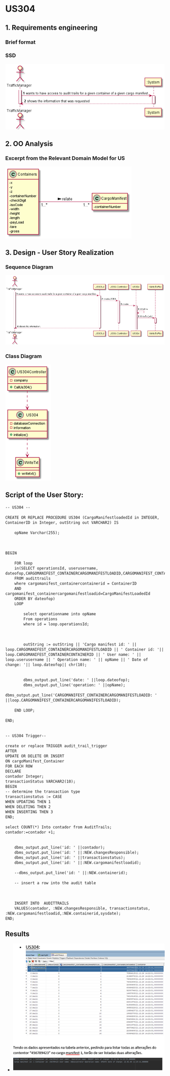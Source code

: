 # US304

## 1. Requirements engineering

### Brief format


### SSD

![SSD_US304.png](US304_SSD.png)


## 2. OO Analysis


### Excerpt from the Relevant Domain Model for US

![DM_US304.png](US304_DM.png)


## 3. Design - User Story Realization


### Sequence Diagram

![SD_US304.png](US304_SD.png)

### Class Diagram

![CD_US304.png](US304_CD.png)

## Script of the User Story:

    -- US304 --

    CREATE OR REPLACE PROCEDURE US304 (CargoManifestloadedId in INTEGER, ContainerID in Integer, outString out VARCHAR2) IS

        opName Varchar(255);
    
        

    BEGIN
    
        FOR loop
        in(SELECT operationsId, userusername, dateofop,CARGOMANIFEST_CONTAINERCARGOMANIFESTLOADID,CARGOMANIFEST_CONTAINERCONTAINERID
        FROM audittrails
        where cargomanifest_containercontainerid = ContainerID
        AND cargomanifest_containercargomanifestloadid=CargoManifestLoadedId
        ORDER BY dateofop)
        LOOP
    
            select operationname into opName
            From operations
            where id = loop.operationsId;
        
        
        
            outString := outString || 'Cargo manifest id: ' || loop.CARGOMANIFEST_CONTAINERCARGOMANIFESTLOADID || ' Container id: '|| loop.CARGOMANIFEST_CONTAINERCONTAINERID || ' User name: ' || loop.userusername || ' Operation name: ' || opName || ' Date of change: '|| loop.dateofop|| chr(10);
        
    
            dbms_output.put_line('date: ' ||loop.dateofop);
            dbms_output.put_line('operation: ' ||opName);
            dbms_output.put_line('CARGOMANIFEST_CONTAINERCARGOMANIFESTLOADID: ' ||loop.CARGOMANIFEST_CONTAINERCARGOMANIFESTLOADID);
           
        END LOOP;

    END;


    -- US304 Trigger--

    create or replace TRIGGER audit_trail_trigger
    AFTER
    UPDATE OR DELETE OR INSERT
    ON cargoManifest_Container
    FOR EACH ROW
    DECLARE
    contador Integer;
    transactionStatus VARCHAR2(10);
    BEGIN
    -- determine the transaction type
    transactionstatus := CASE
    WHEN UPDATING THEN 1
    WHEN DELETING THEN 2
    WHEN INSERTING THEN 3
    END;

    select COUNT(*) Into contador from AuditTrails;
    contador:=contador +1;


        dbms_output.put_line('id: ' ||contador);
        dbms_output.put_line('id: ' ||:NEW.changesResponsible);
        dbms_output.put_line('id: ' ||transactionstatus);
        dbms_output.put_line('id: ' ||:NEW.cargomanifestloadid);

        --dbms_output.put_line('id: ' ||:NEW.containerid);

        -- insert a row into the audit table



        INSERT INTO  AUDITTRAILS
        VALUES(contador, :NEW.changesResponsible, transactionstatus, :NEW.cargomanifestloadid,:NEW.containerid,sysdate);
    END;


## Results

* ![US304_DecisionMaking.png](US304_DecisionMaking.png) 

